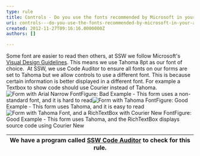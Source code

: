 ```yaml
---
type: rule
title: Controls - Do you use the fonts recommended by Microsoft in your application? (Windows Forms Only)
uri: controls---do-you-use-the-fonts-recommended-by-microsoft-in-your-application-windows-forms-only
created: 2012-11-27T09:16:16.0000000Z
authors: []

---
```


 
Some font are easier to read then others, at SSW we follow Microsoft's [Visual Design Guidelines](http&#58;//www.ssw.com.au/ssw/Redirect/Microsoft/MSDNInterfaceText.htm). This means we use Tahoma 8pt as our font of choice.
   ​
At SSW, we use Code Auditor to ensure all fonts on our forms are set to Tahoma but we allow controls to use a different font. This is because certain information is better displayed in a different font. For example a Textbox to show code should use Courier instead of Tahoma.
![Form with Arial Narrow Font](http&#58;//www.ssw.com.au/ssw/Standards/Rules/Images/FontBadArialNarrow.gif)Figure: Bad Example - This form uses a non-standard font, and it is hard to read![Form with Tahoma Font](http&#58;//www.ssw.com.au/ssw/Standards/Rules/Images/FontGoodTahoma.gif)Figure: Good Example - This form uses Tahoma, and it is easy to read![Form with Tahoma Font, and a RichTextBox with Courier New Font](http&#58;//www.ssw.com.au/ssw/Standards/Rules/Images/FontCourierNew.gif)Figure: Good Example - This form uses Tahoma, and the RichTextBox displays source code using Courier New

| We have a program called [SSW Code Auditor](http&#58;//www.ssw.com.au/ssw/CodeAuditor/Rules.aspx#VBFont) to check for this rule. |
| --- |


